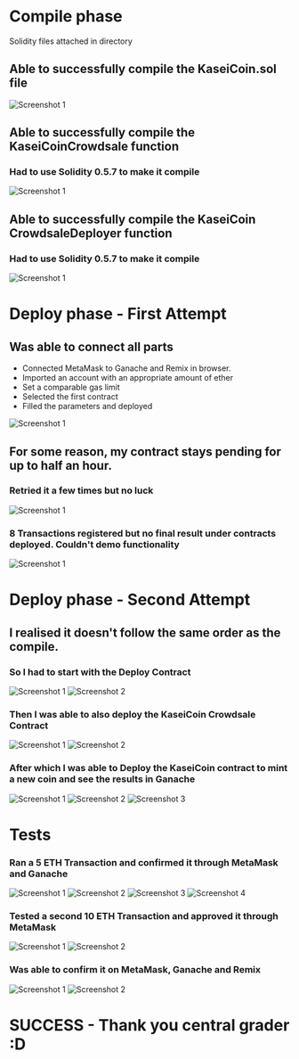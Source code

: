 # Compile phase
Solidity files attached in directory
## Able to successfully compile the KaseiCoin.sol file
![Screenshot 1](KasCompile.png)

## Able to successfully compile the KaseiCoinCrowdsale function
### Had to use Solidity 0.5.7 to make it compile
![Screenshot 1](KasCrowdCompile.png)


## Able to successfully compile the KaseiCoin CrowdsaleDeployer function
### Had to use Solidity 0.5.7 to make it compile
![Screenshot 1](KasCrowdDepCompile.png)

# Deploy phase - First Attempt
## Was able to connect all parts
- Connected MetaMask to Ganache and Remix in browser.
- Imported an account with an appropriate amount of ether
- Set a comparable gas limit 
- Selected the first contract
- Filled the parameters and deployed

![Screenshot 1](DeployFeatures.png)

## For some reason, my contract stays pending for up to half an hour.
### Retried it a few times but no luck

![Screenshot 1](contractpending.png)

### 8 Transactions registered but no final result under contracts deployed. Couldn't demo functionality
![Screenshot 1](Transactionproof.png)


# Deploy phase - Second Attempt
## I realised it doesn't follow the same order as the compile. 

### So I had to start with the Deploy Contract
![Screenshot 1](DeployKaiseDeployer.png)
![Screenshot 2](KaiseDeployerOutput.png)


### Then I was able to also deploy the KaseiCoin Crowdsale Contract
![Screenshot 1](CrowdsaleContract.png)
![Screenshot 2](CrowdsaleDetails.png)

### After which I was able to Deploy the KaseiCoin contract to mint a new coin and see the results in Ganache
![Screenshot 1](KaiseCoin.png)
![Screenshot 2](KaiseCoinGanache2.png)
![Screenshot 3](KaiseCoinGanache.png)


# Tests

### Ran a 5 ETH Transaction and confirmed it through MetaMask and Ganache
![Screenshot 1](MetamaskConfirm2.png)
![Screenshot 2](MetamaskConfirm.png)
![Screenshot 3](GanacheBlocks.png)
![Screenshot 4](GanacheBlocks2.png)


### Tested a second 10 ETH Transaction and approved it through MetaMask
![Screenshot 1](10ETHTransaction.png)
![Screenshot 2](MetaMask10Eth.png)


### Was able to confirm it on MetaMask, Ganache and Remix
![Screenshot 1](GanacheBlock3.png)
![Screenshot 2](MetaMaskWallet.png)



# SUCCESS - Thank you central grader :D

